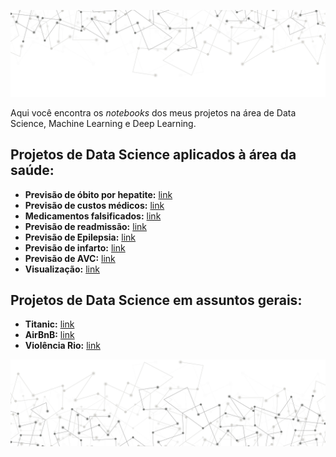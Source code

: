 <p align="center">
  <img src="/img/img_readme_sup.JPEG" >
</p>




Aqui você encontra os *notebooks* dos meus projetos na área de Data Science, Machine Learning e Deep Learning.

## Projetos de Data Science aplicados à área da saúde:
* __Previsão de óbito por hepatite:__ [link](https://github.com/caiosainvallio/data_science/blob/master/previsao-hepatite.ipynb)
* __Previsão de custos médicos:__ [link](https://github.com/caiosainvallio/data_science/blob/master/previsao-custos.ipynb)
* __Medicamentos falsificados:__ [link](https://github.com/caiosainvallio/data_science/blob/master/medicamentos_falsificados.ipynb)
* __Previsão de readmissão:__ [link](https://github.com/caiosainvallio/data_science/blob/master/previsao-registros-eletronicos.ipynb)
* __Previsão de Epilepsia:__ [link](https://github.com/caiosainvallio/data_science/blob/master/previsao_eplepsia.ipynb)
* __Previsão de infarto:__ [link](https://github.com/caiosainvallio/data_science/blob/master/previsao-infarto.ipynb)
* __Previsão de AVC:__ [link](https://github.com/caiosainvallio/data_science/blob/master/previsao-avc.ipynb)
* __Visualização:__ [link](https://github.com/caiosainvallio/data_science/blob/master/teds-d_visualizacao.ipynb)

## Projetos de Data Science em assuntos gerais:
* __Titanic:__ [link](http://bit.ly/38fR9SZ)
* __AirBnB:__ [link](http://bit.ly/39yhYCl)
* __Violência Rio:__ [link](http://bit.ly/2QlTkxi)




<p align="center">
  <img src="/img/img_readme_inf.JPEG" >
</p>
